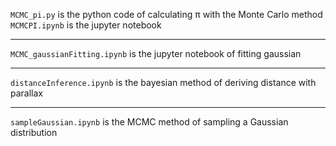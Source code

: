 `MCMC_pi.py`  is the python code of calculating π with the Monte Carlo method
`MCMCPI.ipynb` is the jupyter notebook

---

`MCMC_gaussianFitting.ipynb` is the jupyter notebook of fitting gaussian 

---

`distanceInference.ipynb` is the bayesian method of deriving distance with parallax

---

`sampleGaussian.ipynb` is the MCMC method of sampling a Gaussian distribution
